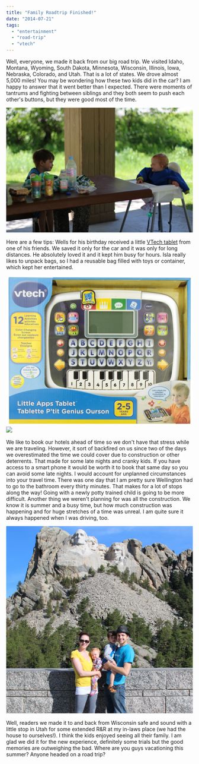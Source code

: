 ```yaml
---
title: "Family Roadtrip Finished!"
date: "2014-07-21"
tags:
  - "entertainment"
  - "road-trip"
  - "vtech"
---
```


Well, everyone, we made it back from our big road trip. We visited Idaho, Montana, Wyoming, South Dakota, Minnesota, Wisconsin, Illinois, Iowa, Nebraska, Colorado, and Utah. That is a lot of states. We drove almost 5,000 miles! You may be wondering how these two kids did in the car? I am happy to answer that it went better than I expected. There were moments of tantrums and fighting between siblings and they both seem to push each other's buttons, but they were good most of the time.

![Kids eating at a rest stop in Montana.](images/IMG_3863.webp)

Here are a few tips: Wells for his birthday received a little [VTech tablet](http://www.amazon.com/gp/product/B00AITW5J2/ref=as_li_tl?ie=UTF8&camp=1789&creative=390957&creativeASIN=B00AITW5J2&linkCode=as2&tag=ianobesblo-20) from one of his friends. We saved it only for the car and it was only for long distances. He absolutely loved it and it kept him busy for hours. Isla really likes to unpack bags, so I had a reusable bag filled with toys or container, which kept her entertained.

[![](images/91urjKq41WL._SL1500_.webp)![](http://ir-na.amazon-adsystem.com/e/ir?t=ianobesblo-20&l=as2&o=1&a=B00AITW5J2)](http://www.amazon.com/gp/product/B00AITW5J2/ref=as_li_tl?ie=UTF8&camp=1789&creative=390957&creativeASIN=B00AITW5J2&linkCode=as2&tag=ianobesblo-20)

We like to book our hotels ahead of time so we don't have that stress while we are traveling. However, it sort of backfired on us since two of the days we overestimated the time we could cover due to construction or other deterrents. That made for some late nights and cranky kids. If you have access to a smart phone it would be worth it to book that same day so you can avoid some late nights. I would account for unplanned circumstances into your travel time. There was one day that I am pretty sure Wellington had to go to the bathroom every thirty minutes. That makes for a lot of stops along the way! Going with a newly potty trained child is going to be more difficult. Another thing we weren't planning for was all the construction. We know it is summer and a busy time, but how much construction was happening and for huge stretches of a time was unreal. I am quite sure it always happened when I was driving, too.

![Family photo at Mt. Rushmore.](images/IMG_3941.webp)

Well, readers we made it to and back from Wisconsin safe and sound with a little stop in Utah for some extended R&R at my in-laws place (we had the house to ourselves!). I think the kids enjoyed seeing all their family. I am glad we did it for the new experience, definitely some trials but the good memories are outweighing the bad. Where are you guys vacationing this summer? Anyone headed on a road trip?
